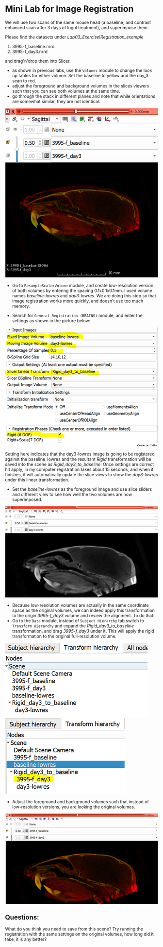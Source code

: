 # Mini Lab for Image Registration
We will use two scans of the same mouse head (a baseline, and contrast enhanced scan after 3 days of lugol treatment), and superimpose them. 

Please find the datasets under *Lab03_Exercise\Registration_example*
1. 3995-f_baseline.nrrd
2. 3995-f_day3.nrrd 

and drag'n'drop them into Slicer. 

* as shown in previous labs, use the `Volumes` module to change the look up tables for either volume. Set the baseline to yellow and the day_3 scan to red. 
* adjust the foreground and background volumes in the slices viewers such that you can see both volumes at the same time. 
* go through the stack in different planes and note that while orientations are somewhat similar, they are not identical. 

<img src="images/originals.PNG">

* Go to `ResampleScalarVolume` module, and create low-resolution version of both volumes by entering the spacing 0.1x0.1x0.1mm. I used volume names *baseline-lowres* and *day3-lowres*. We are doing this step so that image registration works more quickly, and doesn't use too much memory. 

* Search for `General Registration (BRAINS)` module, and enter the settings as shown in the picture below:

<img src="images/registration_settings.PNG">

Setting here indicates that the day3-lowres image is going to be registered against the baseline_lowres and the resultant *Rigid* transformation will be saved into the scene as *Rigid_day3_to_baseline*. Once settings are correct hit apply, in my computer registration takes about 15 seconds, and when it finishes, it will automatically update the slice views to show the *day3-lowres* under this linear transformation. 
* Set the *baseline-lowres* as the foreground image and use slice sliders and different view to see how well the two volumes are now superimposed.

<img src="images/registration_result.PNG"> 

* Because low-resolution volumes are actually in the same coordinate space as the original volumes, we can indeed apply this transformation to the origin *3995-f_day3* volume and review the alignment. To do that:
* Go to the `Data` module, instead of `Subject Hierarchy` tab switch to `Transform Hierarchy` and expand the *Rigid_day3_to_baseline* transformation, and drag *3995-f_day3* under it. This will apply the rigid transformation to the original full-resolution volume.

<img src="images/from.PNG"><img src="images/to.PNG">

* Adjust the foreground and background volumes such that instead of low-resolution versions, you are looking the original volumes. 

<img src="images/final.PNG"> 

## Questions: 
What do you think you need to save from this scene? 
Try running the registration with the same settings on the original volumes, how long did it take, it is any better?
